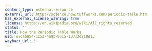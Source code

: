 ```yaml
---
content_type: external-resource
external_url: http://science.howstuffworks.com/periodic-table.htm
has_external_license_warning: true
license: https://en.wikipedia.org/wiki/All_rights_reserved
status: ''
title: How the Periodic Table Works
uid: e6cab854-1153-4a9b-8615-13732d218d13
wayback_url: ''
---
```

